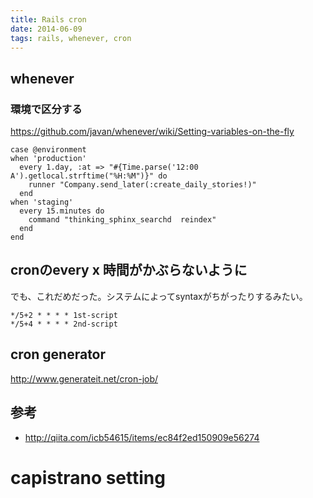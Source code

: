 ```yaml
---
title: Rails cron
date: 2014-06-09
tags: rails, whenever, cron
---
```



## whenever

### 環境で区分する

<https://github.com/javan/whenever/wiki/Setting-variables-on-the-fly>

```
case @environment
when 'production'
  every 1.day, :at => "#{Time.parse('12:00 A').getlocal.strftime("%H:%M")}" do
    runner "Company.send_later(:create_daily_stories!)"
  end 
when 'staging'
  every 15.minutes do
    command "thinking_sphinx_searchd  reindex"
  end
end
```

## cronのevery x 時間がかぶらないように

でも、これだめだった。システムによってsyntaxがちがったりするみたい。
```
*/5+2 * * * * 1st-script
*/5+4 * * * * 2nd-script
```

## cron generator

<http://www.generateit.net/cron-job/>

## 参考

* <http://qiita.com/icb54615/items/ec84f2ed150909e56274>

# capistrano setting

